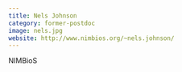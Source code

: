 ```yaml
---
title: Nels Johnson
category: former-postdoc
image: nels.jpg
website: http://www.nimbios.org/~nels.johnson/
---
```


NIMBioS

